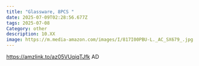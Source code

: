 ```yaml
---
title: "Glassware, 8PCS "
date: 2025-07-09T02:28:56.677Z
tags: 2025-07-08
Category: other
description: 10.XX
image: https://m.media-amazon.com/images/I/817I00PBU-L._AC_SX679_.jpg
---
```

https://amzlink.to/az05VUqiqTJfk      AD
